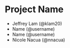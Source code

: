 # Project Name
- Jeffrey Lam (@klam20)
- Name (@username)
- Name (@username)
- Nicole Nacua (@nnacua)
